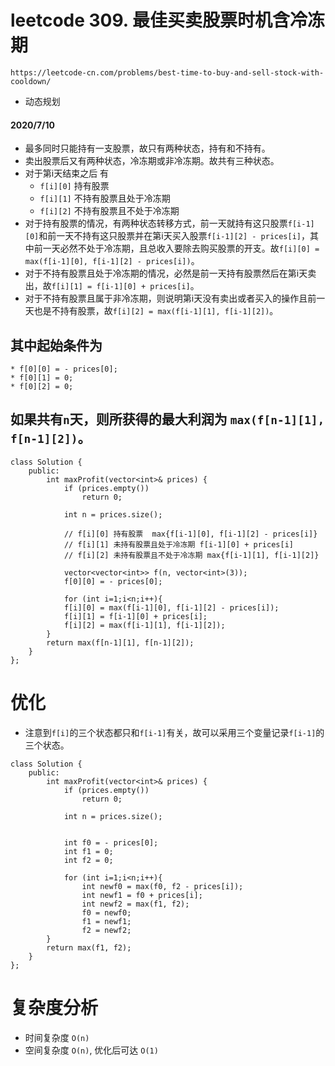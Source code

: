 # leetcode 309. 最佳买卖股票时机含冷冻期
`https://leetcode-cn.com/problems/best-time-to-buy-and-sell-stock-with-cooldown/`
* 动态规划
#### 2020/7/10

* 最多同时只能持有一支股票，故只有两种状态，持有和不持有。
* 卖出股票后又有两种状态，冷冻期或非冷冻期。故共有三种状态。
* 对于第i天结束之后 有
    *  `f[i][0]`  持有股票
    *  `f[i][1]`  不持有股票且处于冷冻期
    *  `f[i][2]`  不持有股票且不处于冷冻期
* 对于持有股票的情况，有两种状态转移方式，前一天就持有这只股票`f[i-1][0]`和前一天不持有这只股票并在第i天买入股票`f[i-1][2] - prices[i]`，其中前一天必然不处于冷冻期，且总收入要除去购买股票的开支。故`f[i][0] = max(f[i-1][0], f[i-1][2] - prices[i])`。
* 对于不持有股票且处于冷冻期的情况，必然是前一天持有股票然后在第i天卖出，故`f[i][1] = f[i-1][0] + prices[i]`。
* 对于不持有股票且属于非冷冻期，则说明第i天没有卖出或者买入的操作且前一天也是不持有股票，故`f[i][2] = max(f[i-1][1], f[i-1][2])`。

## 其中起始条件为
    * f[0][0] = - prices[0];
    * f[0][1] = 0;
    * f[0][2] = 0;
## 如果共有`n`天，则所获得的最大利润为 `max(f[n-1][1], f[n-1][2])`。

```
class Solution {
    public: 
        int maxProfit(vector<int>& prices) {
            if (prices.empty()) 
                return 0;
            
            int n = prices.size();
            
            // f[i][0] 持有股票  max{f[i-1][0], f[i-1][2] - prices[i]}
            // f[i][1] 未持有股票且处于冷冻期 f[i-1][0] + prices[i]
            // f[i][2] 未持有股票且不处于冷冻期 max{f[i-1][1], f[i-1][2]}

            vector<vector<int>> f(n, vector<int>(3));
            f[0][0] = - prices[0];

            for (int i=1;i<n;i++){
            f[i][0] = max(f[i-1][0], f[i-1][2] - prices[i]);
            f[i][1] = f[i-1][0] + prices[i];
            f[i][2] = max(f[i-1][1], f[i-1][2]);
        }
        return max(f[n-1][1], f[n-1][2]);
    }
};
```

# 优化
* 注意到`f[i]`的三个状态都只和`f[i-1]`有关，故可以采用三个变量记录`f[i-1]`的三个状态。

```
class Solution {
    public: 
        int maxProfit(vector<int>& prices) {
            if (prices.empty()) 
                return 0;
            
            int n = prices.size();

            
            int f0 = - prices[0];
            int f1 = 0;
            int f2 = 0;

            for (int i=1;i<n;i++){
                int newf0 = max(f0, f2 - prices[i]);
                int newf1 = f0 + prices[i];
                int newf2 = max(f1, f2);
                f0 = newf0;
                f1 = newf1;
                f2 = newf2;
        }
        return max(f1, f2);
    }
};

```

# 复杂度分析
* 时间复杂度 `O(n)`
* 空间复杂度 `O(n)`, 优化后可达 `O(1)`